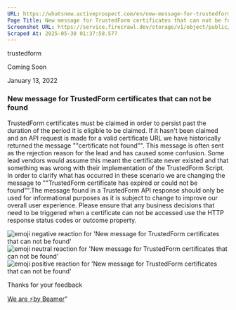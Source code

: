 ```yaml
---
URL: https://whatsnew.activeprospect.com/en/new-message-for-trustedform-certificates-that-can-not-be-found
Page Title: New message for TrustedForm certificates that can not be found
Screenshot URL: https://service.firecrawl.dev/storage/v1/object/public/media/screenshot-f1789822-de5e-4452-8864-1aea968b7dc5.png
Scraped At: 2025-05-30 01:37:58.577
---
```

trustedform




Coming Soon




January 13, 2022

### New message for TrustedForm certificates that can not be found

TrustedForm certificates must be claimed in order to persist past the duration of the period it is eligible to be claimed. If it hasn't been claimed and an API request is made for a valid certificate URL we have historically returned the message ""certificate not found"". This message is often sent as the rejection reason for the lead and has caused some confusion. Some lead vendors would assume this meant the certificate never existed and that something was wrong with their implementation of the TrustedForm Script. In order to clarify what has occurred in these scenario we are changing the message to ""TrustedForm certificate has expired or could not be found"".The message found in a TrustedForm API response should only be used for informational purposes as it is subject to change to improve our overall user experience. Please ensure that any business decisions that need to be triggered when a certificate can not be accessed use the HTTP response status codes or outcome property.

![emoji negative reaction for 'New message for TrustedForm certificates that can not be found'](https://app.getbeamer.com/images/emojiNeg.svg)![emoji neutral reaction for 'New message for TrustedForm certificates that can not be found'](https://app.getbeamer.com/images/emojiNeut.svg)![emoji positive reaction for 'New message for TrustedForm certificates that can not be found'](https://app.getbeamer.com/images/emojiPos.svg)

Thanks for your feedback

[We are ⚡by Beamer](https://www.getbeamer.com/?ref=watermark_MErKJCnu12412_public&company=ActiveProspect&watermarkRef=powered&utm_term=MErKJCnu12412&utm_content=ActiveProspect&utm_source=standalone&utm_medium=footer&utm_campaign=powered)"

